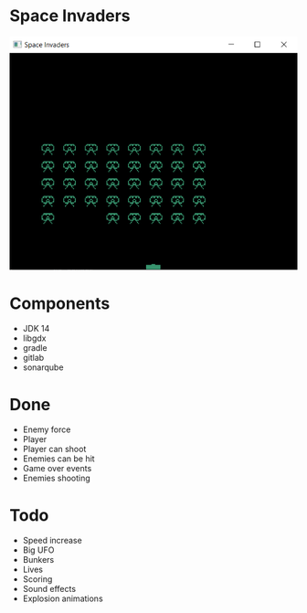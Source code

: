 # Space Invaders
![Screenshot](screenshot.png)
# Components
* JDK 14
* libgdx
* gradle
* gitlab
* sonarqube
# Done
* Enemy force
* Player
* Player can shoot
* Enemies can be hit
* Game over events
* Enemies shooting
# Todo
* Speed increase
* Big UFO
* Bunkers
* Lives
* Scoring
* Sound effects
* Explosion animations
